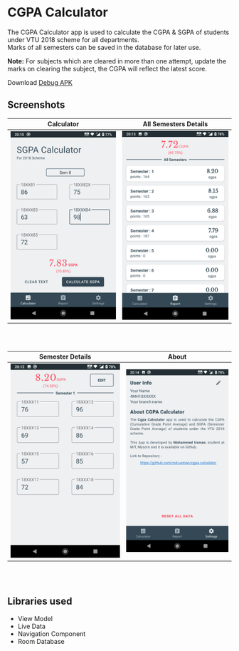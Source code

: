 # CGPA Calculator

The CGPA Calculator app is used to calculate the CGPA & SGPA of students under VTU 2018 scheme for all departments.  
Marks of all semesters can be saved in the database for later use.  
  
**Note:** For subjects which are cleared in more than one attempt, update the marks on clearing the subject, the CGPA will reflect the latest score.
  
Download [Debug APK](https://github.com/md-usman/cgpa-calculator/raw/master/apk/app-debug.apk)


## Screenshots
Calculator             |  All Semesters Details
:-------------------------:|:-------------------------:
![](https://github.com/md-usman/cgpa-calculator/blob/master/screenshots/sgpa_calculator.png)  |  ![](https://github.com/md-usman/cgpa-calculator/blob/master/screenshots/all_semesters.png)

<br/>
<br/>

Semester Details            |  About 
:-------------------------:|:-------------------------:
![](https://github.com/md-usman/cgpa-calculator/blob/master/screenshots/semester.png)  |  ![](https://github.com/md-usman/cgpa-calculator/blob/master/screenshots/about.png)
<br/>
<br/>


## Libraries used
- View Model
- Live Data
- Navigation Component
- Room Database

